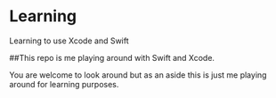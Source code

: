 # Learning
Learning to use Xcode and Swift

##This repo is me playing around with Swift and Xcode.

You are welcome to look around but as an aside this is just me playing around for learning purposes.
